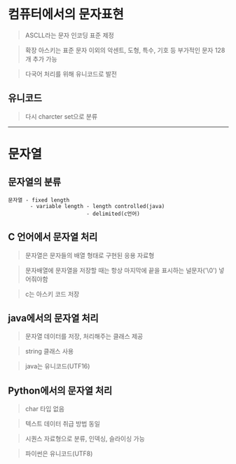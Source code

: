 # 컴퓨터에서의 문자표현

> ASCLL라는 문자 인코딩 표준 제정

> 확장 아스키는 표준 문자 이외의 악센트, 도형, 특수, 기호 등 부가적인 문자 128개 추가 가능

> 다국어 처리를 위해 유니코드로 발전

## 유니코드

> 다시 charcter set으로 분류

---

# 문자열

## 문자열의 분류

```
문자열 - fixed length
       - variable length - length controlled(java)
                         - delimited(c언어)
```

## C 언어에서 문자열 처리

> 문자열은 문자들의 배열 형태로 구현된 응용 자료형

> 문자배열에 문자열을 저장할 때는 항상 마지막에 끝을 표시하는 널문자('\0') 넣어줘야함

> c는 아스키 코드 저장

## java에서의 문자열 처리

> 문자열 데이터를 저장, 처리해주는 클래스 제공

> string 클래스 사용

> java는 유니코드(UTF16)

## Python에서의 문자열 처리

> char 타입 없음

> 텍스트 데이터 취급 방법 동일

> 시퀀스 자료형으로 분류, 인덱싱, 슬라이싱 가능

> 파이썬은 유니코드(UTF8)

